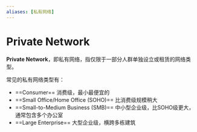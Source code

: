 ```yaml
---
aliases: [私有网络]
---
```


# Private Network
**Private Network**，即私有网络，指仅限于一部分人群单独设立或租赁的网络类型。

常见的私有网络类型有：
- ==Consumer== 消费级，最小最便宜的
- ==Small Office/Home Office (SOHO)== 比消费级规模稍大
- ==Small-to-Medium Business (SMB)== 中小型企业级，比SOHO级更大，通常包含多个办公室
- ==Large Enterprise== 大型企业级，横跨多栋建筑